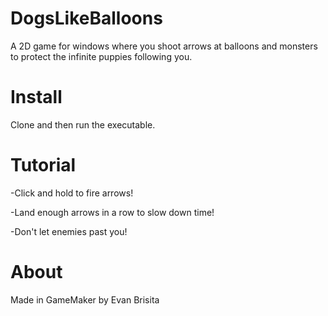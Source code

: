 # DogsLikeBalloons

A 2D game for windows where you shoot arrows at balloons and monsters to protect the infinite puppies following you.

# Install
Clone and then run the executable.

# Tutorial

-Click and hold to fire arrows!

-Land enough arrows in a row to slow down time!

-Don't let enemies past you!

# About

Made in GameMaker by Evan Brisita
